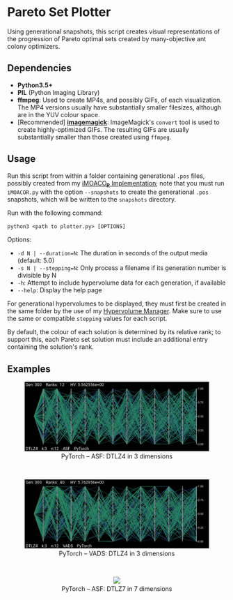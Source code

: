 # Pareto Set Plotter

Using generational snapshots, this script creates visual representations of the progression of Pareto optimal sets created by many-objective ant colony optimizers.

Dependencies
-----
*	<b>Python3.5+</b>
*	<b>PIL</b> (Python Imaging Library)
*	<b>ffmpeg</b>: Used to create MP4s, and possibly GIFs, of each visualization. The MP4 versions usually have substantially smaller filesizes, although are in the YUV colour space.
*	[Recommended] <a href="https://www.imagemagick.org/script/download.php"><b>imagemagick</b></a>: ImageMagick's ```convert``` tool is used to create highly-optimized GIFs. The resulting GIFs are usually substantially smaller than those created using ```ffmpeg```.

Usage
-----
Run this script from within a folder containing generational ```.pos``` files, possibly created from my <a href="https://github.com/shumaym/iMOACOR-PyTorch">iMOACO<sub><b>R</b></sub> Implementation</a>; note that you must run ```iMOACOR.py``` with the option ```--snapshots``` to create the generational ```.pos``` snapshots, which will be written to the ```snapshots``` directory.

Run with the following command:
```
python3 <path to plotter.py> [OPTIONS]
```

Options:
*	```-d N | --duration=N```: The duration in seconds of the output media (default: 5.0)
*	```-s N | --stepping=N```: Only process a filename if its generation number is divisible by N
*	```-h```: Attempt to include hypervolume data for each generation, if available
*	```--help```: Display the help page

For generational hypervolumes to be displayed, they must first be created in the same folder by the use of my <a href="https://github.com/shumaym/Hypervolume_Manager">Hypervolume Manager</a>. Make sure to use the same or compatible ```stepping``` values for each script.

By default, the colour of each solution is determined by its relative rank; to support this, each Pareto set solution must include an additional entry containing the solution's rank.

Examples
-----
<div align="center">
<figure>
	<img src="docs/DTLZ4_m3_ASF_PyTorch.gif"/>
    <figcaption>PyTorch &ndash; ASF: DTLZ4 in 3 dimensions</figcaption>
</figure>
<br>
<figure>
	<img src="docs/DTLZ4_m3_VADS_PyTorch.gif"/>
    <figcaption>PyTorch &ndash; VADS: DTLZ4 in 3 dimensions</figcaption>
</figure>
<br>
<figure>
	<img src="docs/DTLZ7_m7_ASF_PyTorch.gif"/>
    <figcaption>PyTorch &ndash; ASF: DTLZ7 in 7 dimensions</figcaption>
</figure>
</div>